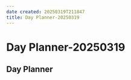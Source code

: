 ```yaml
---
date created: 20250319T211847
title: Day Planner-20250319
---
```


# Day Planner-20250319

## Day Planner
